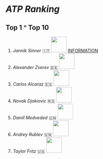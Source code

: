# *ATP Ranking*
## Top 1 ^ Top 10

1.  *Jannik Sinner* 🇮🇹    <img src="../sinner.png" alt="" width="50" height="50" />          [INFORMATION](https://github.com/peache2/FirstContact/blob/main/sinner.md)
2.  *Alexander Zverev* 🇩🇪   <img src="../zverev.png" alt="" width="50" height="50" /> 
3.  *Carlos Alcaraz* 🇪🇸    <img src="../alcaraz.png" alt="" width="50" height="50" />
4.  *Novak Djokiovic* 🇷🇸      <img src="../djokovic.png" alt="" width="50" height="50" />
5.  *Daniil Medveded* 🇺🇳      <img src="../medvedev.png" alt="" width="50" height="50" />
6.  *Andrey Rublev* 🇺🇳     <img src="../rublev.png" alt="" width="50" height="50" />
7.  *Taylor Fritz* 🇺🇸       <img src="../fritz.png" alt="" width="50" height="50" />
